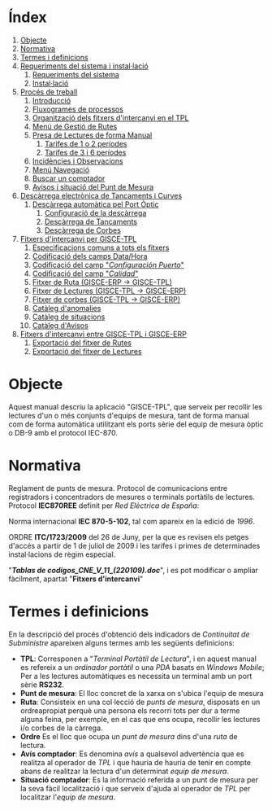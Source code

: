 # Índex

1. [Objecte](#objecte)
2. [Normativa](#normativa)
3. [Termes i definicions](#termes-i-definicions)
4. [Requeriments del sistema i instal·lació](tpl/requisitos.md)
	1. [Requeriments del sistema](tpl/requisitos.md#requeriments-del-sistema)
	2. [Instal·lació](tpl/requisitos.md#installacio)
5. [Procés de treball](tpl/proceso_de_trabajo.md)
	1. [Introducció](tpl/proceso_de_trabajo.md#introduccio)
	2. [Fluxogrames de processos](tpl/proceso_de_trabajo.md#fluxorames-de-processos)
	3. [Organització dels fitxers d'intercanvi en el TPL](tpl/proceso_de_trabajo.md#organitzacio-dels-fitxers-dintercanvi-en-el-tpl)
	4. [Menú de Gestió de Rutes](tpl/proceso_de_trabajo.md#menu-de-gestio-de-rutes)
	5. [Presa de Lectures de forma Manual](tpl/proceso_de_trabajo.md#presa-de-lectures-de-forma-manual)
    	1. [Tarifes de 1 o 2 períodes](tpl/proceso_de_trabajo.md#tarifes-de-1-o-2-periodes)
    	2. [Tarifes de 3 i 6 períodes](tpl/proceso_de_trabajo.md#tarifes-de-3-i-6-periodes)
	6. [Incidències i Observacions](tpl/proceso_de_trabajo.md#incidencies-i-observacions)
	7. [Menú Navegació](tpl/proceso_de_trabajo.md#menu-navegacio)
	8. [Buscar un comptador](tpl/proceso_de_trabajo.md#buscar-un-comptador)
	9. [Avisos i situació del Punt de Mesura](tpl/proceso_de_trabajo.md#avisos-i-situacio-del-punt-de-mesura)
6. [Descàrrega electrònica de Tancaments i Curves](tpl/descarga_cierres_y_curvas.md)
	1. [Descàrrega automàtica pel Port Òptic](tpl/descarga_cierres_y_curvas.md#descarrega-automatica-pel-port-optic)
    	1. [Configuració de la descàrrega](tpl/descarga_cierres_y_curvas.md#configuracio-de-la-descarrega)
    	2. [Descàrrega de Tancaments](tpl/descarga_cierres_y_curvas.md#descarrega-de-tancaments)
    	3. [Descàrrega de Corbes](tpl/descarga_cierres_y_curvas.md#descarrega-de-corbes)
7. [Fitxers d'intercanvi per GISCE-TPL](tpl/intercambio_tpl.md)
	1. [Especificacions comuns a tots els fitxers](tpl/intercambio_tpl.md#especificacions-comuns-a-tots-els-fitxers)
	2. [Codificació dels camps Data/Hora](tpl/intercambio_tpl.md#codificacio-dels-camps-datahora)
	3. [Codificació del camp "_Configuración Puerto_"](tpl/intercambio_tpl.md#codificacio-del-camp-configuracion-puerto)
	4. [Codificació del camp "_Calidad_"](tpl/intercambio_tpl.md#codificacio-del-camp-calidad)
	5. [Fitxer de Ruta (GISCE-ERP → GISCE-TPL)](tpl/intercambio_tpl.md#fitxer-de-ruta-gisce-erp-gisce-tpl)
	6. [Fitxer de Lectures (GISCE-TPL → GISCE-ERP)](tpl/intercambio_tpl.md#fitxer-de-lectures-gisce-tpl-gisce-erp)
	7. [Fitxer de corbes (GISCE-TPL → GISCE-ERP)](tpl/intercambio_tpl.md#fitxer-de-corbes-gisce-tpl-gisce-erp)
	8. [Catàleg d'anomalies](tpl/intercambio_tpl.md#cataleg-danomalies)
	9. [Catàleg de situacions](tpl/intercambio_tpl.md#cataleg-de-situacions)
	10. [Catàleg d'Avisos](tpl/intercambio_tpl.md#cataleg-davisos)
8. [Fitxers d'intercanvi entre GISCE-TPL i GISCE-ERP](#fitxers-dintercanvi-entre-gisce-tpl-i-gisce-erp)
	1. [Exportació del fitxer de Rutes](#exportacio-del-fitxer-de-rutes)
	2. [Exportació del fitxer de Lectures](#exportacio-del-fitxer-de-lectures)

# Objecte

Aquest manual descriu la aplicació "GISCE-TPL", que serveix per recollir les
lectures d'un o més conjunts d'equips de mesura, tant de forma manual
com de forma automàtica utilitzant els ports sèrie del equip
de mesura òptic o DB-9 amb el protocol IEC-870.

# Normativa

Reglament de punts de mesura. Protocol de comunicacions entre registradors i
concentradors de mesures o terminals portàtils de lectures. Protocol
**IEC870REE** definit per _Red Elèctrica de España_:

Norma internacional **IEC 870-5-102**, tal com apareix en la edició de _1996_.

ORDRE **ITC/1723/2009** del 26 de Juny, per la que es revisen els petges
d'accés a partir de 1 de juliol de 2009 i les tarifes i primes de determinades
instal·lacions de règim especial.

"**_Tablas de codigos\_CNE\_V\_11\_(220109).doc_**", i es pot modificar o
ampliar fàcilment, apartat "**Fitxers d'intercanvi**"

# Termes i definicions

En la descripció del procés d'obtenció dels indicadors de _Continuitat de
Subministre_ apareixen alguns termes amb les següents definicions:

- **TPL**: Corresponen a "_Terminal Portàtil de Lectura_", i en aquest manual
  es refereix a un _ordinador portàtil_ o una _PDA_ basats en _Windows Mobile_;
  Per a les lectures automàtiques es necessita un terminal amb un port sèrie
  **RS232**.
- **Punt de mesura**: El lloc concret de la xarxa on s'ubica l'equip de mesura
- **Ruta**: Consisteix en una col·lecció de _punts de mesura_, disposats en un
  ordreapropiat perquè una persona els recorri tots per dur a terme alguna
  feina, per exemple, en el cas que ens ocupa, recollir les lectures i/o corbes
  de la càrrega.
- **Ordre** Es el lloc que ocupa un _punt de mesura_ dins
  d'una _ruta_ de lectura.
- **Avís comptador**: Es denomina _avís_ a qualsevol advertència que es
  realitza al operador de _TPL_ i que hauria de hauria de tenir en compte abans
  de realitzar la lectura d'un determinat _equip de mesura_.
- **Situació comptador**: Es la informació referida a un punt de mesura per la
  seva fàcil localització i que serveix d'ajuda al operador de _TPL_ per
  localitzar l'_equip de mesura_.
